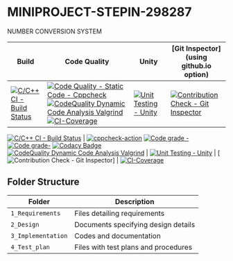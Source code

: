 # MINIPROJECT-STEPIN-298287

NUMBER CONVERSION SYSTEM

Build | Code Quality | Unity | [Git Inspector](using github.io option)
------|----------|-------|--------------
[![C/C++ CI - Build Status](https://github.com/vishnupriyapurantharan/MINIPROJECT-STEPIN-298287/actions/workflows/c-cpp.yml/badge.svg)](https://github.com/vishnupriyapurantharan/MINIPROJECT-STEPIN-298287/actions/workflows/c-cpp.yml) | [![Code Quality - Static Code - Cppcheck](https://github.com/vishnupriyapurantharan/MINIPROJECT-STEPIN-298287/actions/workflows/cppcheck.yml/badge.svg?branch=master)](https://github.com/vishnupriyapurantharan/MINIPROJECT-STEPIN-298287/actions/workflows/cppcheck.yml) [![CodeQuality Dynamic Code Analysis Valgrind](https://github.com/vishnupriyapurantharan/MINIPROJECT-STEPIN-298287/actions/workflows/CodeQuality_Dynamic.yml/badge.svg)](https://github.com/vishnupriyapurantharan/MINIPROJECT-STEPIN-298287/actions/workflows/CodeQuality_Dynamic.yml) [![CI-Coverage](https://github.com/vishnupriyapurantharan/MINIPROJECT-STEPIN-298287/actions/workflows/gcov.yml/badge.svg)](https://github.com/vishnupriyapurantharan/MINIPROJECT-STEPIN-298287/actions/workflows/gcov.yml)| [![Unit Testing - Unity](https://github.com/vishnupriyapurantharan/MINIPROJECT-STEPIN-298287/actions/workflows/unity.yml/badge.svg)](https://github.com/vishnupriyapurantharan/MINIPROJECT-STEPIN-298287/actions/workflows/unity.yml) | [![Contribution Check - Git Inspector](https://github.com/vishnupriyapurantharan/MINIPROJECT-STEPIN-298287/actions/workflows/gitinspector.yml/badge.svg)](https://github.com/vishnupriyapurantharan/MINIPROJECT-STEPIN-298287/actions/workflows/gitinspector.yml)


[![C/C++ CI - Build Status](https://github.com/vishnupriyapurantharan/MINIPROJECT-STEPIN-298287/actions/workflows/c-cpp.yml/badge.svg)](https://github.com/vishnupriyapurantharan/MINIPROJECT-STEPIN-298287/actions/workflows/c-cpp.yml) | [![cppcheck-action](https://github.com/vishnupriyapurantharan/MINIPROJECT-STEPIN-298287/actions/workflows/cppcheck.yml/badge.svg?branch=master)](https://github.com/vishnupriyapurantharan/MINIPROJECT-STEPIN-298287/actions/workflows/cppcheck.yml)  [![Code grade - ](https://www.code-inspector.com/project/24967/score/svg)](https://frontend.code-inspector.com/public/project/24967/MINIPROJECT-STEPIN-298287/dashboard)
[![Code grade- ](https://www.code-inspector.com/project/24967/status/svg)](https://frontend.code-inspector.com/public/project/24967/MINIPROJECT-STEPIN-298287/dashboard)    [![Codacy Badge](https://app.codacy.com/project/badge/Grade/89f8be4f586f45e283e499db1d2b5ffe)](https://www.codacy.com/gh/vishnupriyapurantharan/MINIPROJECT-STEPIN-298287/dashboard?utm_source=github.com&amp;utm_medium=referral&amp;utm_content=vishnupriyapurantharan/MINIPROJECT-STEPIN-298287&amp;utm_campaign=Badge_Grade)
[![CodeQuality Dynamic Code Analysis Valgrind](https://github.com/vishnupriyapurantharan/MINIPROJECT-STEPIN-298287/actions/workflows/CodeQuality_Dynamic.yml/badge.svg)](https://github.com/vishnupriyapurantharan/MINIPROJECT-STEPIN-298287/actions/workflows/CodeQuality_Dynamic.yml)  |
[![Unit Testing - Unity](https://github.com/vishnupriyapurantharan/MINIPROJECT-STEPIN-298287/actions/workflows/unity.yml/badge.svg)](https://github.com/vishnupriyapurantharan/MINIPROJECT-STEPIN-298287/actions/workflows/unity.yml) | [![Contribution Check - Git Inspector](https://github.com/vishnupriyapurantharan/MINIPROJECT-STEPIN-298287/actions/workflows/gitinspector.yml/badge.svg?branch=master)] | [![CI-Coverage](https://github.com/vishnupriyapurantharan/MINIPROJECT-STEPIN-298287/actions/workflows/gcov.yml/badge.svg)](https://github.com/vishnupriyapurantharan/MINIPROJECT-STEPIN-298287/actions/workflows/gcov.yml)




## Folder Structure
Folder             | Description
------------------ | -----------------------------------------
`1_Requirements`   | Files detailing requirements
`2_Design`         | Documents specifying design details
`3_Implementation` | Codes and documentation
`4_Test_plan`      | Files with test plans and procedures
